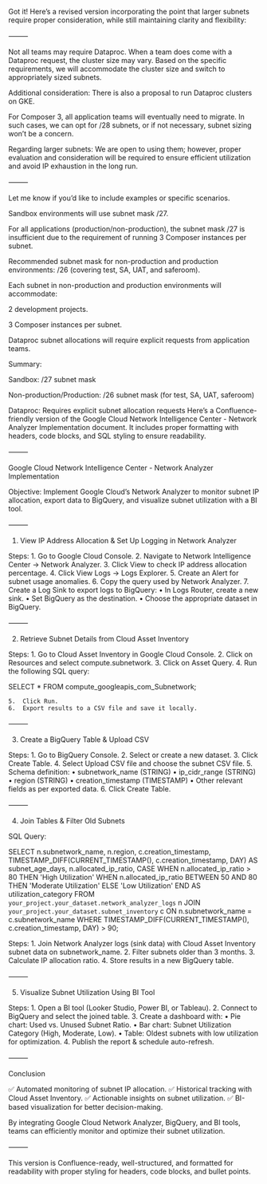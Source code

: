 Got it! Here’s a revised version incorporating the point that larger subnets require proper consideration, while still maintaining clarity and flexibility:

⸻

Not all teams may require Dataproc. When a team does come with a Dataproc request, the cluster size may vary. Based on the specific requirements, we will accommodate the cluster size and switch to appropriately sized subnets.

Additional consideration: There is also a proposal to run Dataproc clusters on GKE.

For Composer 3, all application teams will eventually need to migrate. In such cases, we can opt for /28 subnets, or if not necessary, subnet sizing won’t be a concern.

Regarding larger subnets: We are open to using them; however, proper evaluation and consideration will be required to ensure efficient utilization and avoid IP exhaustion in the long run.

⸻

Let me know if you’d like to include examples or specific scenarios.

Sandbox environments will use subnet mask /27.

For all applications (production/non-production), the subnet mask /27 is insufficient due to the requirement of running 3 Composer instances per subnet.

Recommended subnet mask for non-production and production environments: /26 (covering test, SA, UAT, and saferoom).

Each subnet in non-production and production environments will accommodate:

2 development projects.

3 Composer instances per subnet.

Dataproc subnet allocations will require explicit requests from application teams.

Summary:

Sandbox: /27 subnet mask

Non-production/Production: /26 subnet mask (for test, SA, UAT, saferoom)

Dataproc: Requires explicit subnet allocation requests
Here’s a Confluence-friendly version of the Google Cloud Network Intelligence Center - Network Analyzer Implementation document. It includes proper formatting with headers, code blocks, and SQL styling to ensure readability.

⸻

Google Cloud Network Intelligence Center - Network Analyzer Implementation

Objective: Implement Google Cloud’s Network Analyzer to monitor subnet IP allocation, export data to BigQuery, and visualize subnet utilization with a BI tool.

⸻

1. View IP Address Allocation & Set Up Logging in Network Analyzer

Steps:
	1.	Go to Google Cloud Console.
	2.	Navigate to Network Intelligence Center → Network Analyzer.
	3.	Click View to check IP address allocation percentage.
	4.	Click View Logs → Logs Explorer.
	5.	Create an Alert for subnet usage anomalies.
	6.	Copy the query used by Network Analyzer.
	7.	Create a Log Sink to export logs to BigQuery:
	•	In Logs Router, create a new sink.
	•	Set BigQuery as the destination.
	•	Choose the appropriate dataset in BigQuery.

⸻

2. Retrieve Subnet Details from Cloud Asset Inventory

Steps:
	1.	Go to Cloud Asset Inventory in Google Cloud Console.
	2.	Click on Resources and select compute.subnetwork.
	3.	Click on Asset Query.
	4.	Run the following SQL query:

SELECT * FROM compute_googleapis_com_Subnetwork;


	5.	Click Run.
	6.	Export results to a CSV file and save it locally.

⸻

3. Create a BigQuery Table & Upload CSV

Steps:
	1.	Go to BigQuery Console.
	2.	Select or create a new dataset.
	3.	Click Create Table.
	4.	Select Upload CSV file and choose the subnet CSV file.
	5.	Schema definition:
	•	subnetwork_name (STRING)
	•	ip_cidr_range (STRING)
	•	region (STRING)
	•	creation_timestamp (TIMESTAMP)
	•	Other relevant fields as per exported data.
	6.	Click Create Table.

⸻

4. Join Tables & Filter Old Subnets

SQL Query:

SELECT 
    n.subnetwork_name, 
    n.region,
    c.creation_timestamp,
    TIMESTAMP_DIFF(CURRENT_TIMESTAMP(), c.creation_timestamp, DAY) AS subnet_age_days,
    n.allocated_ip_ratio,
    CASE 
        WHEN n.allocated_ip_ratio > 80 THEN 'High Utilization'
        WHEN n.allocated_ip_ratio BETWEEN 50 AND 80 THEN 'Moderate Utilization'
        ELSE 'Low Utilization'
    END AS utilization_category
FROM `your_project.your_dataset.network_analyzer_logs` n
JOIN `your_project.your_dataset.subnet_inventory` c
ON n.subnetwork_name = c.subnetwork_name
WHERE TIMESTAMP_DIFF(CURRENT_TIMESTAMP(), c.creation_timestamp, DAY) > 90;

Steps:
	1.	Join Network Analyzer logs (sink data) with Cloud Asset Inventory subnet data on subnetwork_name.
	2.	Filter subnets older than 3 months.
	3.	Calculate IP allocation ratio.
	4.	Store results in a new BigQuery table.

⸻

5. Visualize Subnet Utilization Using BI Tool

Steps:
	1.	Open a BI tool (Looker Studio, Power BI, or Tableau).
	2.	Connect to BigQuery and select the joined table.
	3.	Create a dashboard with:
	•	Pie chart: Used vs. Unused Subnet Ratio.
	•	Bar chart: Subnet Utilization Category (High, Moderate, Low).
	•	Table: Oldest subnets with low utilization for optimization.
	4.	Publish the report & schedule auto-refresh.

⸻

Conclusion

✅ Automated monitoring of subnet IP allocation.
✅ Historical tracking with Cloud Asset Inventory.
✅ Actionable insights on subnet utilization.
✅ BI-based visualization for better decision-making.

By integrating Google Cloud Network Analyzer, BigQuery, and BI tools, teams can efficiently monitor and optimize their subnet utilization.

⸻

This version is Confluence-ready, well-structured, and formatted for readability with proper styling for headers, code blocks, and bullet points.
